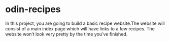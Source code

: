 # odin-recipes
In this project, you are going to build a basic recipe website.The website will consist of a main index page which will have links to a few recipes. The website won’t look very pretty by the time you’ve finished.